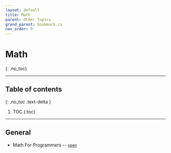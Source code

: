 ```yaml
---
layout: default
title: Math
parent: Other Topics
grand_parent: bookmark.cs
nav_order: 9
---
```


# Math
{: .no_toc}

---

## Table of contents
{: .no_toc .text-delta }

1. TOC
{:toc}

---

## General

- Math For Programmers  -- [`open`](https://steve-yegge.blogspot.com/2006/03/math-for-programmers.html)

